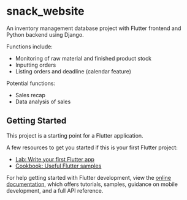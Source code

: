 # snack_website

An inventory management database project with Flutter frontend and Python backend using Django.

Functions include:
- Monitoring of raw material and finished product stock
- Inputting orders
- Listing orders and deadline (calendar feature)

Potential functions:
- Sales recap
- Data analysis of sales

## Getting Started

This project is a starting point for a Flutter application.

A few resources to get you started if this is your first Flutter project:

- [Lab: Write your first Flutter app](https://docs.flutter.dev/get-started/codelab)
- [Cookbook: Useful Flutter samples](https://docs.flutter.dev/cookbook)

For help getting started with Flutter development, view the
[online documentation](https://docs.flutter.dev/), which offers tutorials,
samples, guidance on mobile development, and a full API reference.
